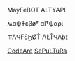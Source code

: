 MayFeBOT ALTYAPI

ʍαψŦεβø† αl†ψαρι

௱ΛϤFƐϦØŤ ΛŁŤϤΛþɪ


[CodeAre](https://discord.gg/4jJh9MH)
[SePuLTuRa](https://discord.gg/bprMhJh)
